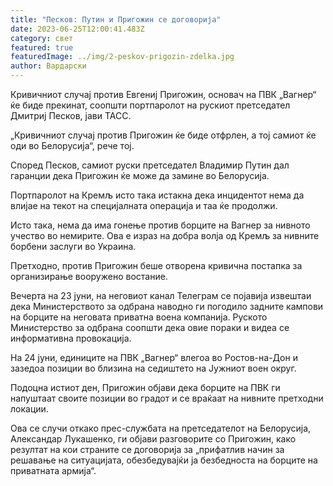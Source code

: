 ```yaml
---
title: "Песков: Путин и Пригожин се договорија"
date: 2023-06-25T12:00:41.483Z
category: свет
featured: true
featuredImage: ../img/2-peskov-prigozin-zdelka.jpg
author: Вардарски
---
```

Кривичниот случај против Евгениј Пригожин, основач на ПВК „Вагнер“ ќе биде прекинат, соопшти портпаролот на рускиот претседател Дмитриј Песков, јави ТАСС.

„Кривичниот случај против Пригожин ќе биде отфрлен, а тој самиот ќе оди во Белорусија“, рече тој.

Според Песков, самиот руски претседател Владимир Путин дал гаранции дека Пригожин ќе може да замине во Белорусија.

Портпаролот на Кремљ исто така истакна дека инцидентот нема да влијае на текот на специјалната операција и таа ќе продолжи.

Исто така, нема да има гонење против борците на Вагнер за нивното учество во немирите. Ова е израз на добра волја од Кремљ за нивните борбени заслуги во Украина.

Претходно, против Пригожин беше отворена кривична постапка за организирање вооружено востание.

Вечерта на 23 јуни, на неговиот канал Телеграм се појавија извештаи дека Министерството за одбрана наводно ги погодило задните кампови на борците на неговата приватна воена компанија. Руското Министерство за одбрана соопшти дека овие пораки и видеа се информативна провокација.

На 24 јуни, единиците на ПВК „Вагнер“ влегоа во Ростов-на-Дон и зазедоа позиции во близина на седиштето на Јужниот воен округ.

Подоцна истиот ден, Пригожин објави дека борците на ПВК ги напуштаат своите позиции во градот и се враќаат на нивните претходни локации.

Ова се случи откако прес-службата на претседателот на Белорусија, Александар Лукашенко, ги објави разговорите со Пригожин, како резултат на кои страните се договорија за „прифатлив начин за решавање на ситуацијата, обезбедувајќи ја безбедноста на борците на приватната армија“.
